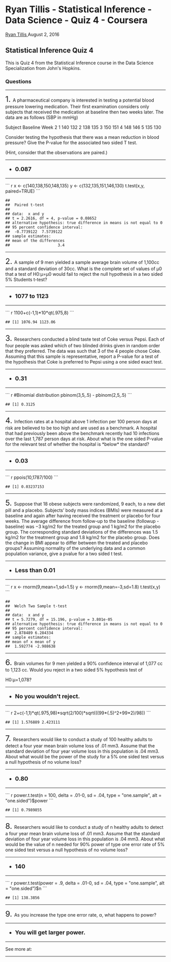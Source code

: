 Ryan Tillis - Statistical Inference - Data Science - Quiz 4 - Coursera
================
<a href="http://www.ryantillis.com"> Ryan Tillis </a>
August 2, 2016

Statistical Inference Quiz 4
----------------------------

This is Quiz 4 from the Statistical Inference course in the Data Science Specialization from John's Hopkins.

### Questions

<hr>
<font size="+2">1. </font> A pharmaceutical company is interested in testing a potential blood pressure lowering medication. Their first examination considers only subjects that received the medication at baseline then two weeks later. The data are as follows (SBP in mmHg)

Subject Baseline Week 2 1 140 132 2 138 135 3 150 151 4 148 146 5 135 130

Consider testing the hypothesis that there was a mean reduction in blood pressure? Give the P-value for the associated two sided T test.

(Hint, consider that the observations are paired.)

<hr>
<font size="+1"> <b>

-   0.087

</b> </font>

<hr>
``` r
x <- c(140,138,150,148,135)
y <- c(132,135,151,146,130)
t.test(x,y, paired=TRUE)
```

    ## 
    ##  Paired t-test
    ## 
    ## data:  x and y
    ## t = 2.2616, df = 4, p-value = 0.08652
    ## alternative hypothesis: true difference in means is not equal to 0
    ## 95 percent confidence interval:
    ##  -0.7739122  7.5739122
    ## sample estimates:
    ## mean of the differences 
    ##                     3.4

<hr>
<font size="+2">2. </font> A sample of 9 men yielded a sample average brain volume of 1,100cc and a standard deviation of 30cc. What is the complete set of values of μ0 that a test of H0:μ=μ0 would fail to reject the null hypothesis in a two sided 5% Students t-test?

<hr>
<font size="+1"> <b>

-   1077 to 1123

</b> </font>

<hr>
``` r
1100+c(-1,1)*10*qt(.975,8)
```

    ## [1] 1076.94 1123.06

<hr>
<font size="+2">3. </font> Researchers conducted a blind taste test of Coke versus Pepsi. Each of four people was asked which of two blinded drinks given in random order that they preferred. The data was such that 3 of the 4 people chose Coke. Assuming that this sample is representative, report a P-value for a test of the hypothesis that Coke is preferred to Pepsi using a one sided exact test.

<hr>
<font size="+1"> <b>

-   0.31

</b> </font>

<hr>
``` r
#Binomial distribution
pbinom(3,5,.5) - pbinom(2,5,.5)
```

    ## [1] 0.3125

<hr>
<font size="+2">4. </font> Infection rates at a hospital above 1 infection per 100 person days at risk are believed to be too high and are used as a benchmark. A hospital that had previously been above the benchmark recently had 10 infections over the last 1,787 person days at risk. About what is the one sided P-value for the relevant test of whether the hospital is *below* the standard?

<hr>
<font size="+1"> <b>

-   0.03

</b> </font>

<hr>
``` r
ppois(10,1787/100)
```

    ## [1] 0.03237153

<hr>
<font size="+2">5. </font> Suppose that 18 obese subjects were randomized, 9 each, to a new diet pill and a placebo. Subjects’ body mass indices (BMIs) were measured at a baseline and again after having received the treatment or placebo for four weeks. The average difference from follow-up to the baseline (followup - baseline) was −3 kg/m2 for the treated group and 1 kg/m2 for the placebo group. The corresponding standard deviations of the differences was 1.5 kg/m2 for the treatment group and 1.8 kg/m2 for the placebo group. Does the change in BMI appear to differ between the treated and placebo groups? Assuming normality of the underlying data and a common population variance, give a pvalue for a two sided t test.

<hr>
<font size="+1"> <b>

-   Less than 0.01

</b> </font>

<hr>
``` r
x <- rnorm(9,mean=1,sd=1.5)
y <- rnorm(9,mean=-3,sd=1.8)
t.test(x,y)
```

    ## 
    ##  Welch Two Sample t-test
    ## 
    ## data:  x and y
    ## t = 5.7279, df = 15.196, p-value = 3.801e-05
    ## alternative hypothesis: true difference in means is not equal to 0
    ## 95 percent confidence interval:
    ##  2.878489 6.284334
    ## sample estimates:
    ## mean of x mean of y 
    ##  1.592774 -2.988638

<hr>
<font size="+2">6. </font> Brain volumes for 9 men yielded a 90% confidence interval of 1,077 cc to 1,123 cc. Would you reject in a two sided 5% hypothesis test of

H0:μ=1,078?

<hr>
<font size="+1"> <b>

-   No you wouldn't reject.

</b> </font>

<hr>
``` r
2+c(-1,1)*qt(.975,98)*sqrt(2/100)*sqrt(((99*(.5)^2+99*2)/98))
```

    ## [1] 1.576889 2.423111

<hr>
<font size="+2">7. </font> Researchers would like to conduct a study of 100 healthy adults to detect a four year mean brain volume loss of .01 mm3. Assume that the standard deviation of four year volume loss in this population is .04 mm3. About what would be the power of the study for a 5% one sided test versus a null hypothesis of no volume loss?

<hr>
<font size="+1"> <b>

-   0.80

</b> </font>

<hr>
``` r
power.t.test(n = 100, delta = .01-0, sd = .04, type = "one.sample", alt = "one.sided")$power
```

    ## [1] 0.7989855

<hr>
<font size="+2">8. </font> Researchers would like to conduct a study of n healthy adults to detect a four year mean brain volume loss of .01 mm3. Assume that the standard deviation of four year volume loss in this population is .04 mm3. About what would be the value of n needed for 90% power of type one error rate of 5% one sided test versus a null hypothesis of no volume loss?

<hr>
<font size="+1"> <b>

-   140

</b> </font>

<hr>
``` r
power.t.test(power = .9, delta = .01-0, sd = .04, type = "one.sample", alt = "one.sided")$n
```

    ## [1] 138.3856

<hr>
<font size="+2">9. </font> As you increase the type one error rate, α, what happens to power?

<hr>
<font size="+1"> <b>

-   You will get larger power.

</b> </font>

<hr>
See more at: <http://www.ryantillis.com/>

<hr>
